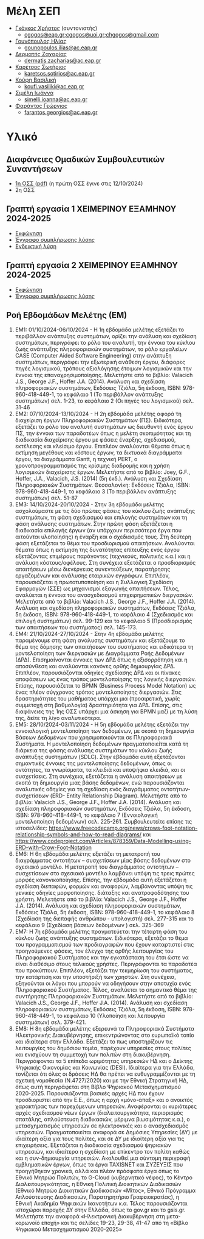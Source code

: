 # Μέλη ΣΕΠ

* [Γκόγκος Χρήστος](https://www.linkedin.com/in/christos-gogos-07a75bb) (συντονιστής) 
    * cgogos@eap.gr;cgogos@uoi.gr;chgogos@gmail.com
* [Γουνόπουλος Ηλίας](https://www.linkedin.com/in/eliasgounopoulos/) 
    * gounopoulos.ilias@ac.eap.gr
* [Δερματής Ζαχαρίας](https://www.linkedin.com/in/zacharias-dermatis-80245a85/) 
    * dermatis.zacharias@ac.eap.gr
* [Καρέτσος Σωτήριος](https://www.linkedin.com/in/sotiris-karetsos-088b562a/) 
    * karetsos.sotirios@ac.eap.gr
* [Κούφη Βασιλική](https://www.linkedin.com/in/vassiliki-koufi-163a6512/) 
    * koufi.vasiliki@ac.eap.gr
* [Σιμέλη Ιωάννα](https://www.linkedin.com/in/ioannasimeli/) 
    * simelli.ioanna@ac.eap.gr
* [Φαράντος Γεώργιος](https://www.linkedin.com/in/georgios-farantos-497931142/) 
    * farantos.georgios@ac.eap.gr

# Υλικό

## Διαφάνειες Ομαδικών Συμβουλευτικών Συναντήσεων

<!-- Οι διαφάνειες θα ανέβουν στο <https://courses.eap.gr/course/view.php?id=1234> στις 13/10/2024. -->

* [1η ΟΣΣ (pdf)](./resources/3/ΔΙΑΦΑΝΕΙΕΣ%201ΗΣ%20ΟΣΣ.pdf) (η πρώτη ΟΣΣ έγινε στις 12/10/2024)
* 2η ΟΣΣ

## Γραπτή εργασία 1 ΧΕΙΜΕΡΙΝΟΥ ΕΞΑΜΗΝΟΥ 2024-2025

<!-- Η γραπτή εργασία 1 του τρέχοντος εξαμήνου αναρτήθηκε στις 10/10/2024 στο <https://courses.eap.gr/course/view.php?id=1234>. Η εκφώνησή της και η ενδεικτική λύση της θα ανέβει εδώ την επόμενη ημέρα της λήξης προθεσμίας υποβολής των εργασιών. -->
* [Εκφώνηση](./resources/fall_2024_2025_ge1.pdf)
* [Έγγραφο συμπλήρωσης λύσης](./resources/2024-25_DMD54_[toeponymosas]_GE1_[tmima].docx)
* [Ενδεικτική λύση](./resources/fall_2023_2024_ge1_sol.pdf)

## Γραπτή εργασία 2 ΧΕΙΜΕΡΙΝΟΥ ΕΞΑΜΗΝΟΥ 2024-2025 
<!-- Η γραπτή εργασία 2 του τρέχοντος εξαμήνου ανακοινώθηκε στις 1/11/2024 -->
* [Εκφώνηση](./resources/fall_2024_2025_ge2.pdf)
* [Έγγραφο συμπλήρωσης λύσης](./resources/2024-25_DMD54_[toeponymosas]_GE2_[tmima].docx)
<!-- * [Ενδεικτική λύση](./resources/fall_2023_2024_ge2_sol.pdf) -->


## Ροή Εβδομάδων Μελέτης (ΕΜ)

1. ΕΜ1: 01/10/2024-06/10/2024 - Η 1η εβδομάδα μελέτης εξετάζει το περιβάλλον ανάπτυξης συστημάτων, ορίζει την ανάλυση και σχεδίαση συστημάτων, περιγράφει το ρόλο του αναλυτή, την έννοια του κύκλου ζωής ανάπτυξης πληροφοριακών συστημάτων, το ρόλο εργαλείων CASE (Computer Aided Software Engineering) στην ανάπτυξη συστημάτων, περιγράφει την εξωτερική ανάθεση έργου, διάφορες πηγές λογισμικού, τρόπους αξιολόγησης έτοιμων λογισμικών και την έννοια της επαναχρησιμοποίησης. Μελετήστε από το βιβλίο: Valacich J.S., George J.F., Hoffer J.A. (2014). Ανάλυση και σχεδίαση πληροφοριακών συστημάτων, Εκδόσεις Τζιόλα, 5η έκδοση, ISBN: 978-960-418-449-1, το κεφάλαιο 1 (Το περιβάλλον ανάπτυξης συστημάτων) σελ. 1-23, το κεφάλαιο 2 (Οι πηγές του λογισμικού) σελ. 31-46   
2. ΕΜ2: 07/10/2024-13/10/2024 - Η 2η εβδομάδα μελέτης αφορά τη διαχείριση έργων Πληροφοριακών Συστημάτων (ΠΣ). Ειδικότερα, εξετάζει το ρόλο του αναλυτή συστημάτων ως διευθυντή ενός έργου ΠΣ, την έννοια των παραδοτέων όπως η μελέτη σκοπιμότητας και τη διαδικασία διαχείρισης έργου με φάσεις έναρξης, σχεδιασμού, εκτέλεσης και κλείσιμο έργου. Επιπλέον αναλύονται θέματα όπως η εκτίμηση μεγέθους και κόστους έργων, τα δικτυακά διαγράμματα  έργου, τα διαγράμματα Gantt, η τεχνική PERT, o χρονοπρογραμματισμός της κρίσιμης διαδρομής και η χρήση λογισμικών διαχείρισης έργων. Μελετήστε από το βιβλίο: Joey, G.F., Hoffer, J.A., Valacich, J.S. (2014) (5η έκδ.).  Ανάλυση και Σχεδίαση Πληροφοριακών Συστημάτων. Θεσσαλονίκη: Εκδόσεις Τζιόλα, ISBN: 978-960-418-449-1, το κεφάλαιο 3 (Το περιβάλλον ανάπτυξης συστημάτων) σελ. 51-87 
3. ΕΜ3: 14/10/2024-20/10/2024 - Στην 3η εβδομάδα μελέτης ασχολούμαστε με τις δύο πρώτες φάσεις του κύκλου ζωής ανάπτυξης συστημάτων, τη φάση σχεδιασμού και επιλογής συστημάτων και τη φάση ανάλυσης συστημάτων. Στην πρώτη φάση εξετάζεται η διαδικασία επιλογής έργων (αν υπάρχουν περισσότερα έργα που αιτούνται υλοποίησης) η έναρξη και ο σχεδιασμός τους. Στη δεύτερη φάση εξετάζεται το θέμα του προσδιορισμού απαιτήσεων. Αναλύονται θέματα όπως η εκτίμηση της δυνατότητας επίτευξης ενός έργου εξετάζοντας επιμέρους παράγοντες (τεχνικούς, πολιτικής κ.α.) και η ανάλυση κόστους/οφέλους. Στη συνέχεια εξετάζεται ο προσδιορισμός απαιτήσεων μέσω διενέργειας συνεντεύξεων, παρατήρησης εργαζομένων και ανάλυσης εταιρικών εγγράφων. Επιπλέον, παρουσιάζεται η πρωτοτυποποίηση και η Συλλογική Σχεδίαση Εφαρμογών (ΣΣΕ) ως μηχανισμοί εξαγωγής απαιτήσεων. Τέλος, αναλύεται η έννοια του ανασχεδιασμού επιχειρηματικών διεργασιών. Μελετήστε από το βιβλίο: Valacich J.S., George J.F., Hoffer J.A. (2014). Ανάλυση και σχεδίαση πληροφοριακών συστημάτων, Εκδόσεις Τζιόλα, 5η έκδοση, ISBN: 978-960-418-449-1, το κεφάλαιο 4 (Σχεδιασμός και επιλογή συστημάτων) σελ. 99-129 και το κεφάλαιο 5 (Προσδιορισμός των απαιτήσεων του συστήματος) σελ. 145-173.
4. ΕΜ4: 21/10/2024-27/10/2024 - Στην 4η εβδομάδα μελέτης παραμένουμε στη φάση ανάλυσης συστημάτων και εξετάζουμε το θέμα της δόμησης των απαιτήσεων του συστήματος και ειδικότερα τη μοντελοποίηση των διεργασιών με Διαγράμματα Ροής Δεδομένων (ΔΡΔ). Επισημαίνονται έννοιες των ΔΡΔ όπως η εξισορρόπηση και η αποσύνθεση και αναλύονται κανόνες ορθής δημιουργίας ΔΡΔ. Επιπλέον, παρουσιάζονται οδηγίες σχεδίασης ΔΡΔ και οι πίνακες αποφάσεων ως ένας τρόπος μοντελοποίησης της λογικής διεργασιών. Επίσης, παρουσιάζεται το BPMN (Business Process Model Notation) ως ένας πλέον σύγχρονος τρόπος μοντελοποίησης διεργασιών. Στις δραστηριότητες του μαθήματος υπάρχει μια (προαιρετική, χωρίς συμμετοχή στη βαθμολογία) δραστηριότητα για ΔΡΔ. Επίσης, στις διαφάνειες της 1ης ΟΣΣ υπάρχει μια άσκηση για BPMN μαζί με τη λύση της, δείτε τη λίγο αναλυτικότερα.
5. ΕΜ5: 28/10/2024-03/11/2024 - Η 5η εβδομάδα μελέτης εξετάζει την εννοιολογική μοντελοποίηση των δεδομένων, με σκοπό τη δημιουργία Βάσεων Δεδομένων που χρησιμοποιούνται σε Πληροφοριακά Συστήματα. Η μοντελοποίηση δεδομένων πραγματοποιείται κατά τη διάρκεια της φάσης ανάλυσης συστημάτων του κύκλου ζωής ανάπτυξης συστημάτων (SDLC). 
Στην εβδομάδα αυτή εξετάζονται σημαντικές έννοιες της μοντελοποίησης δεδομένων, όπως οι οντότητες, τα γνωρίσματα, τα κλειδιά και υποψήφια κλειδιά, και οι συσχετίσεις. 
Στη συνέχεια, εξετάζεται η ανάλυση απαιτήσεων με σκοπό τη δημιουργία μιας βάσης δεδομένων, ενώ παρουσιάζονται αναλυτικές οδηγίες για τη σχεδίαση ενός διαγράμματος οντοτήτων-συσχετίσεων (ERD- Entity Relationship Diagram). Μελετήστε από το βιβλίο: Valacich J.S., George J.F., Hoffer J.A. (2014). Ανάλυση και σχεδίαση πληροφοριακών συστημάτων, Εκδόσεις Τζιόλα, 5η έκδοση, ISBN: 978-960-418-449-1, το κεφάλαιο 7 (Εννοιολογική μοντελοποίηση δεδομένων) σελ. 225-261. Συμβουλευτείτε επίσης τις ιστοσελίδες: <https://www.freecodecamp.org/news/crows-foot-notation-relationship-symbols-and-how-to-read-diagrams/>  και <https://www.codeproject.com/Articles/878359/Data-Modelling-using-ERD-with-Crow-Foot-Notation>
6. ΕΜ6: Η 6η εβδομάδα μελέτης εξετάζει τη μετατροπή του διαγράμματος οντοτήτων – συσχετίσεων μίας βάσης δεδομένων στο σχεσιακό μοντέλο. Η μετατροπή του διαγράμματος οντοτήτων – συσχετίσεων στο σχεσιακό μοντέλο λαμβάνει υπόψη τις τρεις πρώτες μορφές κανονικοποίησης. Επίσης, την εβδομάδα αυτή εξετάζεται η σχεδίαση διεπαφών, φορμών και αναφορών, λαμβάνοντας υπόψη τις γενικές οδηγίες μορφοποίησης. διάταξης και ανατροφοδότησης του χρήστη. Μελετήστε από το βιβλίο: Valacich J.S., George J.F., Hoffer J.A. (2014). Ανάλυση και σχεδίαση πληροφοριακών συστημάτων, Εκδόσεις Τζιόλα, 5η έκδοση, ISBN: 978-960-418-449-1, το κεφάλαιο 8 (Σχεδίαση της διεπαφής ανθρώπου - υπολογιστή) σελ. 277-315 και το κεφάλαιο 9 (Σχεδίαση βάσεων δεδομένων ) σελ. 325-369
7. ΕΜ7: Η 7η εβδομάδα μελέτης πραγματεύεται την τέταρτη φάση του κύκλου ζωής ανάπτυξης συστημάτων. Ειδικότερα, εξετάζει το θέμα του προγραμματισμού των προδιαγραφών που έχουν καταρτιστεί στις προηγούμενες φάσεις, τον έλεγχο της ορθής λειτουργίας του Πληροφοριακού Συστήματος και την εγκατάσταση του έτσι ώστε να είναι διαθέσιμο στους τελικούς χρήστες. Περιγράφονται τα παραδοτέα που προκύπτουν. Επιπλέον, εξετάζει την τεκμηρίωση του συστήματος, την κατάρτιση και την υποστήριξή των χρηστών. Στη συνέχεια, εξηγούνται οι λόγοι που μπορούν να οδηγήσουν στην αποτυχία ενός Πληροφοριακού Συστήματος. Τέλος, αναλύεται το σημαντικό θέμα της συντήρησης Πληροφοριακών Συστημάτων. Μελετήστε από το βιβλίο: Valacich J.S., George J.F., Hoffer J.A. (2014). Ανάλυση και σχεδίαση πληροφοριακών συστημάτων, Εκδόσεις Τζιόλα, 5η έκδοση, ISBN: 978-960-418-449-1, το κεφάλαιο 10 (Υλοποίηση και λειτουργία συστημάτων) σελ. 379-421.
8. ΕΜ8: Η 8η εβδομάδα μελέτης εξερευνά τα Πληροφοριακά Συστήματα Ηλεκτρονικής Διακυβέρνησης, επικεντρώνοντας στο ευρωπαϊκό τοπίο και ιδιαίτερα στην Ελλάδα. Εξετάζει το πως υποστηρίζουν τις λειτουργίες του δημόσιου τομέα, παρέχουν υπηρεσίες στους πολίτες και ενισχύουν τη συμμετοχή των πολιτών στη διακυβέρνηση. Περιγράφονται τα 5 επίπεδα ωριμότητας υπηρεσιών ΗΔ και ο Δείκτης Ψηφιακής Οικονομίας και Κοινωνίας (DESI). Ιδιαίτερα για την Ελλάδα, τονίζεται ότι όλες οι δράσεις ΗΔ θα πρέπει να ευθυγραμμίζονται με τη σχετική νομοθεσία (Ν.4727/2020) και με την Εθνική Στρατηγική ΗΔ, όπως αυτή περιγράφεται στη Βίβλο Ψηφιακού Μετασχηματισμού 2020-2025. Παρουσιάζονται βασικές αρχές ΗΔ που έχουν προσδιοριστεί από την Ε.Ε., όπως η αρχή «μόνο-άπαξ» και ο ανοικτός χαρακτήρας των παρεχόμενων υπηρεσιών. Αναφέρονται οι κυριότερες αρχές σχεδιασμού νέων έργων (διαλειτουργικότητα, περιορισμός σπατάλης, απλούστευση διαδικασιών, μέριμνα βιωσιμότητας κ.α.), ο μετασχηματισμός υπηρεσιών σε ηλεκτρονικές και ο ανασχεδιασμός υπηρεσιών. Πραγματοποιείται αναφορά σε Δημόσιες Υπηρεσίες (ΔΥ) με ιδιαίτερη αξία για τους πολίτες, και σε ΔΥ με ιδιαίτερη αξία για τις επιχειρήσεις. Εξετάζεται η διαδικασία σχεδιασμού ψηφιακών υπηρεσιών, και ιδιαίτερα η σχεδίαση με επίκεντρο τον πολίτη καθώς και η συν-δημιουργία υπηρεσιών. Ακολουθεί μια σύντομη περιγραφή εμβληματικών έργων, όπως τα έργα TAXISNET και ΣΥΖΕΥΞΙΣ που προηγήθηκαν χρονικά, αλλά και πλέον πρόσφατα έργα όπως το Εθνικό Μητρώο Πολιτών, το G-Cloud (κυβερνητικό νέφος), το Κέντρο Διαλειτουργικότητας, η Εθνική Πολιτική Διοικητικών Διαδικασιών (Εθνικό Μητρώο Διοικητικών Διαδικασιών «Μίτος»,  Εθνικό Πρόγραμμα Απλούστευσης Διαδικασιών, Παρατηρητήριο Γραφειοκρατίας), η Εθνική Ακαδημία Ψηφιακών Ικανοτήτων κ.α. Τέλος παρουσιάζονται ιστοχώροι παροχής ΔΥ στην Ελλάδα, όπως το gov.gr και το gsis.gr. Μελετήστε την αναφορά «Ηλεκτρονική Διακυβέρνηση στη μετα-κορωνοϊό εποχή» και τις σελίδες 19-23, 29-38, 41-47 από τη «Βίβλο Ψηφιακού Μετασχηματισμού 2020-2025» 

<!-- 9. ΕΜ9:
10. ΕΜ10:
11. ΕΜ11:
12. ΕΜ12:
13. ΕΜ13: -->